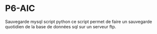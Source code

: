 # P6-AIC
Sauvegarde mysql script python 
ce script permet de faire un sauvegarde quotidien de la base de données sql sur un serveur ftp.
